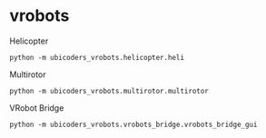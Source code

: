 # vrobots

Helicopter

```
python -m ubicoders_vrobots.helicopter.heli
```

Multirotor

```
python -m ubicoders_vrobots.multirotor.multirotor
```

VRobot Bridge

```
python -m ubicoders_vrobots.vrobots_bridge.vrobots_bridge_gui
```
